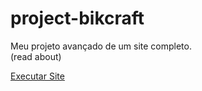 # project-bikcraft
 Meu projeto avançado de um site completo.
 <br>
 (read about)

 <a href="https://ricardocamarinha.github.io/projeto-bikcraft/">Executar Site</a>
